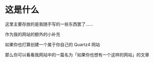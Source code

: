 # 这是什么

这里主要存放的是我随手写的一些东西罢了……

作为我的网站的额外的小补充

如果你也打算创建一个属于你自己的 Quartz4 网站

那么你可以看看我网站中的一篇名为「如果你也想有一个这样的网站」的文章